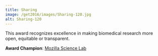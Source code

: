 ```yaml
---
title: Sharing
image: /get2016/images/Sharing-120.jpg
alt: Sharing-120
---
```


This award recognizes excellence in making biomedical research more open, equitable or transparent.

**Award Champion**: [Mozilla Science Lab](https://www.mozillascience.org/)
